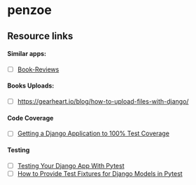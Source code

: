 # penzoe

## Resource links

#### Similar apps:
- [ ] [Book-Reviews](https://github.com/mariastezhko/Book-Reviews/blob/master/apps/reviews/views.py)

#### Books Uploads:
- [ ] https://gearheart.io/blog/how-to-upload-files-with-django/
 
#### Code Coverage
- [ ] [Getting a Django Application to 100% Test Coverage](https://adamj.eu/tech/2019/04/30/getting-a-django-application-to-100-percent-coverage/)

#### Testing
- [ ] [Testing Your Django App With Pytest](https://djangostars.com/blog/django-pytest-testing/)
- [ ] [How to Provide Test Fixtures for Django Models in Pytest](https://realpython.com/django-pytest-fixtures/)
